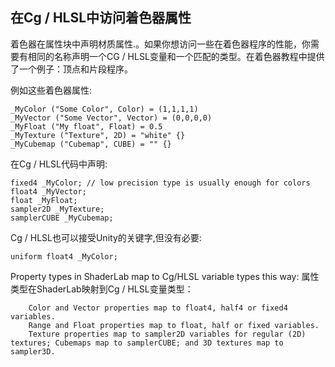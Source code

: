 ## 在Cg / HLSL中访问着色器属性

着色器在属性块中声明材质属性.。如果你想访问一些在着色器程序的性能，你需要有相同的名称声明一个CG / HLSL变量和一个匹配的类型。在着色器教程中提供了一个例子：顶点和片段程序。


例如这些着色器属性:

	_MyColor ("Some Color", Color) = (1,1,1,1) 
	_MyVector ("Some Vector", Vector) = (0,0,0,0) 
	_MyFloat ("My float", Float) = 0.5 
	_MyTexture ("Texture", 2D) = "white" {} 
	_MyCubemap ("Cubemap", CUBE) = "" {} 


在Cg / HLSL代码中声明:

	fixed4 _MyColor; // low precision type is usually enough for colors
	float4 _MyVector;
	float _MyFloat; 
	sampler2D _MyTexture;
	samplerCUBE _MyCubemap;


Cg / HLSL也可以接受Unity的关键字,但没有必要:

	uniform float4 _MyColor;

Property types in ShaderLab map to Cg/HLSL variable types this way:
属性类型在ShaderLab映射到Cg / HLSL变量类型：

		Color and Vector properties map to float4, half4 or fixed4 variables.
		Range and Float properties map to float, half or fixed variables.
		Texture properties map to sampler2D variables for regular (2D) textures; Cubemaps map to samplerCUBE; and 3D textures map to sampler3D.

